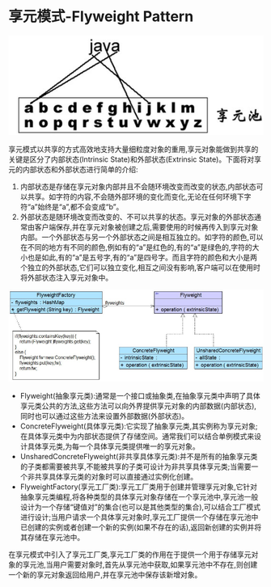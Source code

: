 # 享元模式-Flyweight Pattern

![](../.gitbook/assets/flyweightpattern.png)

享元模式以共享的方式高效地支持大量细粒度对象的重用,享元对象能做到共享的关键是区分了内部状态\(Intrinsic State\)和外部状态\(Extrinsic State\)。下面将对享元的内部状态和外部状态进行简单的介绍:

1. 内部状态是存储在享元对象内部并且不会随环境改变而改变的状态,内部状态可以共享。如字符的内容,不会随外部环境的变化而变化,无论在任何环境下字符“a”始终是“a”,都不会变成“b”。
2. 外部状态是随环境改变而改变的、不可以共享的状态。享元对象的外部状态通常由客户端保存,并在享元对象被创建之后,需要使用的时候再传入到享元对象内部。一个外部状态与另一个外部状态之间是相互独立的。如字符的颜色,可以在不同的地方有不同的颜色,例如有的“a”是红色的,有的“a”是绿色的,字符的大小也是如此,有的“a”是五号字,有的“a”是四号字。而且字符的颜色和大小是两个独立的外部状态,它们可以独立变化,相互之间没有影响,客户端可以在使用时将外部状态注入享元对象中。

![](../.gitbook/assets/flyweightpattern2.png)

* Flyweight\(抽象享元类\):通常是一个接口或抽象类,在抽象享元类中声明了具体享元类公共的方法,这些方法可以向外界提供享元对象的内部数据\(内部状态\),同时也可以通过这些方法来设置外部数据\(外部状态\)。
* ConcreteFlyweight\(具体享元类\):它实现了抽象享元类,其实例称为享元对象;在具体享元类中为内部状态提供了存储空间。通常我们可以结合单例模式来设计具体享元类,为每一个具体享元类提供唯一的享元对象。
* UnsharedConcreteFlyweight\(非共享具体享元类\):并不是所有的抽象享元类的子类都需要被共享,不能被共享的子类可设计为非共享具体享元类;当需要一个非共享具体享元类的对象时可以直接通过实例化创建。
* FlyweightFactory\(享元工厂类\):享元工厂类用于创建并管理享元对象,它针对抽象享元类编程,将各种类型的具体享元对象存储在一个享元池中,享元池一般设计为一个存储“键值对”的集合\(也可以是其他类型的集合\),可以结合工厂模式进行设计;当用户请求一个具体享元对象时,享元工厂提供一个存储在享元池中已创建的实例或者创建一个新的实例\(如果不存在的话\),返回新创建的实例并将其存储在享元池中。

在享元模式中引入了享元工厂类,享元工厂类的作用在于提供一个用于存储享元对象的享元池,当用户需要对象时,首先从享元池中获取,如果享元池中不存在,则创建一个新的享元对象返回给用户,并在享元池中保存该新增对象。

